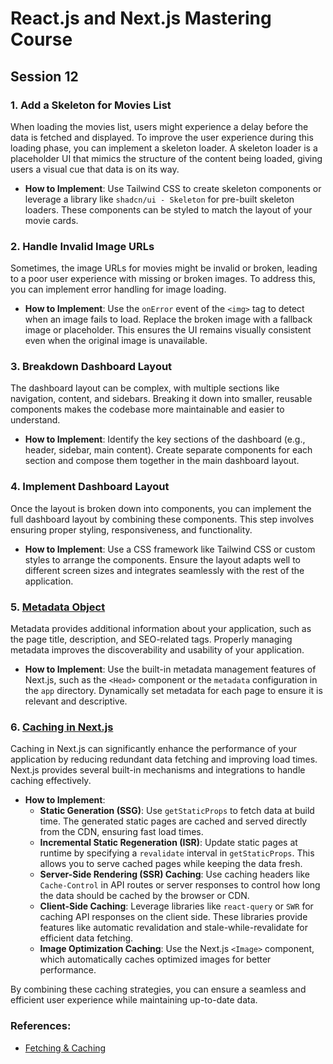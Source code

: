 # React.js and Next.js Mastering Course

## Session 12

### 1. Add a Skeleton for Movies List

When loading the movies list, users might experience a delay before the data is fetched and displayed. To improve the user experience during this loading phase, you can implement a skeleton loader. A skeleton loader is a placeholder UI that mimics the structure of the content being loaded, giving users a visual cue that data is on its way.

- **How to Implement**: Use Tailwind CSS to create skeleton components or leverage a library like `shadcn/ui - Skeleton` for pre-built skeleton loaders. These components can be styled to match the layout of your movie cards.

### 2. Handle Invalid Image URLs

Sometimes, the image URLs for movies might be invalid or broken, leading to a poor user experience with missing or broken images. To address this, you can implement error handling for image loading.

- **How to Implement**: Use the `onError` event of the `<img>` tag to detect when an image fails to load. Replace the broken image with a fallback image or placeholder. This ensures the UI remains visually consistent even when the original image is unavailable.

### 3. Breakdown Dashboard Layout

The dashboard layout can be complex, with multiple sections like navigation, content, and sidebars. Breaking it down into smaller, reusable components makes the codebase more maintainable and easier to understand.

- **How to Implement**: Identify the key sections of the dashboard (e.g., header, sidebar, main content). Create separate components for each section and compose them together in the main dashboard layout.

### 4. Implement Dashboard Layout

Once the layout is broken down into components, you can implement the full dashboard layout by combining these components. This step involves ensuring proper styling, responsiveness, and functionality.

- **How to Implement**: Use a CSS framework like Tailwind CSS or custom styles to arrange the components. Ensure the layout adapts well to different screen sizes and integrates seamlessly with the rest of the application.

### 5. [Metadata Object](https://nextjs.org/docs/app/api-reference/functions/generate-metadata#metadata-object)

Metadata provides additional information about your application, such as the page title, description, and SEO-related tags. Properly managing metadata improves the discoverability and usability of your application.

- **How to Implement**: Use the built-in metadata management features of Next.js, such as the `<Head>` component or the `metadata` configuration in the `app` directory. Dynamically set metadata for each page to ensure it is relevant and descriptive.

### 6. [Caching in Next.js](https://nextjs.org/docs/app/deep-dive/caching)

Caching in Next.js can significantly enhance the performance of your application by reducing redundant data fetching and improving load times. Next.js provides several built-in mechanisms and integrations to handle caching effectively.

- **How to Implement**:
  - **Static Generation (SSG)**: Use `getStaticProps` to fetch data at build time. The generated static pages are cached and served directly from the CDN, ensuring fast load times.
  - **Incremental Static Regeneration (ISR)**: Update static pages at runtime by specifying a `revalidate` interval in `getStaticProps`. This allows you to serve cached pages while keeping the data fresh.
  - **Server-Side Rendering (SSR) Caching**: Use caching headers like `Cache-Control` in API routes or server responses to control how long the data should be cached by the browser or CDN.
  - **Client-Side Caching**: Leverage libraries like `react-query` or `SWR` for caching API responses on the client side. These libraries provide features like automatic revalidation and stale-while-revalidate for efficient data fetching.
  - **Image Optimization Caching**: Use the Next.js `<Image>` component, which automatically caches optimized images for better performance.

By combining these caching strategies, you can ensure a seamless and efficient user experience while maintaining up-to-date data.

### References:

- [Fetching & Caching](https://nextjs.org/docs/app/building-your-application/data-fetching/fetching)
